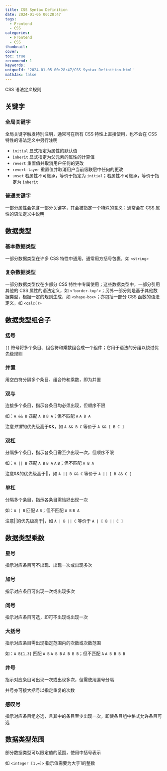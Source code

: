 ```yaml
---
title: CSS Syntax Definition
date: 2024-01-05 00:28:47
tags:
  - Frontend
  - CSS
categories:
  - Frontend
  - CSS
thumbnail:
cover:
toc: true
recommend: 1
keywords:
uniqueId: '2024-01-05 00:28:47/CSS Syntax Definition.html'
mathJax: false
---
```


CSS 语法定义规则

## 关键字

### 全局关键字

全局关键字触发特别注明，通常可在所有 CSS 特性上直接使用，也不会在 CSS 特性的语法定义中另行注明

- `initial` 显式指定为属性的默认值
- `inherit` 显式指定为父元素的属性的计算值
- `revert` 重置值并取消用户任何的更改
- `revert-layer` 重置值并取消用户当前级联层中任何的更改
- `unset` 若属性不可继承，等价于指定为 `initial`；若属性不可继承，等价于指定为 `inherit`

### 普通关键字

一部分属性会包含一部分关键字，其会被指定一个特殊的含义；通常会在 CSS 属性的语法定义中说明

## 数据类型

### 基本数据类型

一部分数据类型在许多 CSS 特性中通用，通常用方括号包裹，如 `<string>`

### 复杂数据类型

一部分数据类型仅在少部分 CSS 特性中专属使用；这些数据类型中，一部分引用其他的 CSS 属性的语法定义，如 `<'border-top'>`；另外一部分则是基于其他数据类型，根据一定的规则生成，如 `<shape-box>`；亦包括一部分 CSS 函数的语法定义，如 `<calc()>`

## 数据类型组合子

### 括号

`[]` 符号将多个条目、组合符和乘数组合成一个组件；它用于语法的分组以绕过优先级规则

### 并置

用空白符分隔多个条目、组合符和乘数，即为并置

### 双与

连接多个条目，指示各条目均必须出现，但顺序不限

如：`A && B` 匹配 `A B` `B A`；但不匹配 `A` `A B A`

注意*并置*的优先级高于&&，如 `A && B C` 等价于 `A && [ B C ]`

### 双杠

分隔多个条目，指示各条目需至少出现一次，但顺序不限

如：`A || B` 匹配 `A B` `B A` `A` `B`；但不匹配 `A B A`

注意&&的优先级高于||，如 `A || B && C` 等价于 `A || [ B && C ]`

### 单杠

分隔多个条目，指示各条目需恰好出现一次

如：`A | B` 匹配 `A` `B`；但不匹配 `A B` `B A`

注意||的优先级高于|，如 `A | B || C` 等价于 `A | [ B || C ]`

## 数据类型乘数

### 星号

指示对应条目可不出现、出现一次或出现多次

### 加号

指示对应条目可出现一次或出现多次

### 问号

指示对应条目可选，即可不出现或出现一次

### 大括号

指示对应条目需出现指定范围内的次数或次数范围

如：`A B{1,3}` 匹配 `A B` `A B B` `A B B B`；但不匹配 `A` `A B B B B`

### 井号

指示对应条目可出现一次或出现多次，但需使用逗号分隔

井号亦可接大括号以指定重复的次数

### 感叹号

指示对应条目组必选，且其中的条目至少出现一次，即使条目组中格式允许条目可选

## 数据类型范围

部分数据类型可以限定值的范围，使用中括号表示

如 `<integer [1,∞]>` 指示值需要为大于1的整数
